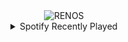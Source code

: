 <div align="center">
<picture>
    <source media="(prefers-color-scheme: dark)" srcset="https://i.ibb.co/rHcJVvQ/output-gif.gif">
    <source media="(prefers-color-scheme: light)" srcset="https://i.ibb.co/rHcJVvQ/output-gif.gif">
    <img alt="RENOS" src="https://i.ibb.co/rHcJVvQ/output-gif.gif">
</picture>
<details>
<summary>Spotify Recently Played</summary>
<img src="https://spotify-recently-played-readme.vercel.app/api?user=31d6d6zerc5ct6kck32na2ozsqf4&unique=1&width=400" alt="Spotify" />
</details>
</div>

<!-- Image deletion URL: https://ibb.co/pdRpSn1/ab4c09ee2fc3f5ca7d661be42665bfa1 -->